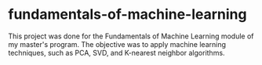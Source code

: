 # fundamentals-of-machine-learning
This project was done for the Fundamentals of Machine Learning module of my master's program. The objective was to apply machine learning techniques, such as PCA, SVD, and K-nearest neighbor algorithms.
